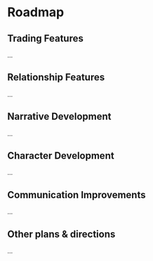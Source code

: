 # Roadmap

## Trading Features

...

## Relationship Features

...

## Narrative Development

...

## Character Development

...

## Communication Improvements

...

## Other plans & directions

...